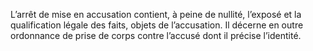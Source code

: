L’arrêt de mise en accusation contient, à peine de nullité, l’exposé et la qualification légale des faits, objets de l’accusation.
Il décerne en outre ordonnance de prise de corps contre l’accusé dont il précise l’identité.
